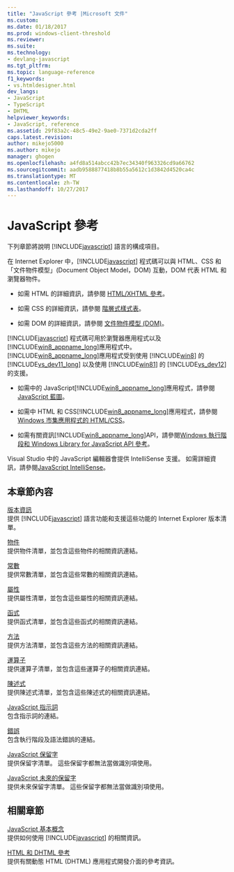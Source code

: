 ```yaml
---
title: "JavaScript 參考 |Microsoft 文件"
ms.custom: 
ms.date: 01/18/2017
ms.prod: windows-client-threshold
ms.reviewer: 
ms.suite: 
ms.technology:
- devlang-javascript
ms.tgt_pltfrm: 
ms.topic: language-reference
f1_keywords:
- vs.htmldesigner.html
dev_langs:
- JavaScript
- TypeScript
- DHTML
helpviewer_keywords:
- JavaScript, reference
ms.assetid: 29f83a2c-48c5-49e2-9ae0-7371d2cda2ff
caps.latest.revision: 
author: mikejo5000
ms.author: mikejo
manager: ghogen
ms.openlocfilehash: a4fd8a514abcc42b7ec34340f963326cd9a66762
ms.sourcegitcommit: aadb9588877418b8b55a5612c1d3842d4520ca4c
ms.translationtype: MT
ms.contentlocale: zh-TW
ms.lasthandoff: 10/27/2017
---
```

# <a name="javascript-reference"></a>JavaScript 參考
下列章節將說明 [!INCLUDE[javascript](../../javascript/includes/javascript-md.md)] 語言的構成項目。  
  
 在 Internet Explorer 中，[!INCLUDE[javascript](../../javascript/includes/javascript-md.md)] 程式碼可以與 HTML、CSS 和「文件物件模型」(Document Object Model，DOM) 互動，DOM 代表 HTML 和瀏覽器物件。  
  
-   如需 HTML 的詳細資訊，請參閱 [HTML/XHTML 參考](http://go.microsoft.com/fwlink/p/?LinkId=251007)。  
  
-   如需 CSS 的詳細資訊，請參閱 [階層式樣式表](http://go.microsoft.com/fwlink/p/?LinkId=251008)。  
  
-   如需 DOM 的詳細資訊，請參閱 [文件物件模型 (DOM)](http://go.microsoft.com/fwlink/p/?LinkId=251009)。  
  
 [!INCLUDE[javascript](../../javascript/includes/javascript-md.md)] 程式碼可用於瀏覽器應用程式以及 [!INCLUDE[win8_appname_long](../../javascript/includes/win8-appname-long-md.md)]應用程式中。 [!INCLUDE[win8_appname_long](../../javascript/includes/win8-appname-long-md.md)]應用程式受到使用 [!INCLUDE[win8](../../javascript/includes/win8-md.md)] 的 [!INCLUDE[vs_dev11_long](../../javascript/includes/vs-dev11-long-md.md)] 以及使用 [!INCLUDE[win81](../../javascript/includes/win81-md.md)] 的 [!INCLUDE[vs_dev12](../../javascript/includes/vs-dev12-md.md)] 的支援。  
  
-   如需中的 JavaScript[!INCLUDE[win8_appname_long](../../javascript/includes/win8-appname-long-md.md)]應用程式，請參閱[JavaScript 藍圖](http://msdn.microsoft.com/en-us/4f28182b-1e4b-4bbd-8ae9-dcc504de4341)。  
  
-   如需中 HTML 和 CSS[!INCLUDE[win8_appname_long](../../javascript/includes/win8-appname-long-md.md)]應用程式，請參閱[Windows 市集應用程式的 HTML/CSS](http://go.microsoft.com/fwlink/p/?LinkId=250939)。  
  
-   如需有關資訊[!INCLUDE[win8_appname_long](../../javascript/includes/win8-appname-long-md.md)]API，請參閱[Windows 執行階段和 Windows Library for JavaScript API 參考](http://go.microsoft.com/fwlink/p/?LinkID=250938)。  
  
 Visual Studio 中的 JavaScript 編輯器會提供 IntelliSense 支援。 如需詳細資訊，請參閱[JavaScript IntelliSense](/visualstudio/ide/javascript-intellisense.md)。  
  
## <a name="in-this-section"></a>本章節內容  
 [版本資訊](../../javascript/reference/javascript-version-information.md)  
 提供 [!INCLUDE[javascript](../../javascript/includes/javascript-md.md)] 語言功能和支援這些功能的 Internet Explorer 版本清單。  
  
 [物件](../../javascript/reference/javascript-objects.md)  
 提供物件清單，並包含這些物件的相關資訊連結。  
  
 [常數](../../javascript/reference/javascript-constants.md)  
 提供常數清單，並包含這些常數的相關資訊連結。  
  
 [屬性](../../javascript/reference/javascript-properties.md)  
 提供屬性清單，並包含這些屬性的相關資訊連結。  
  
 [函式](../../javascript/reference/javascript-functions.md)  
 提供函式清單，並包含這些函式的相關資訊連結。  
  
 [方法](../../javascript/reference/javascript-methods.md)  
 提供方法清單，並包含這些方法的相關資訊連結。  
  
 [運算子](../../javascript/reference/javascript-operators.md)  
 提供運算子清單，並包含這些運算子的相關資訊連結。  
  
 [陳述式](../../javascript/reference/javascript-statements.md)  
 提供陳述式清單，並包含這些陳述式的相關資訊連結。  
  
 [JavaScript 指示詞](../../javascript/reference/javascript-directives.md)  
 包含指示詞的連結。  
  
 [錯誤](../../javascript/reference/javascript-errors.md)  
 包含執行階段及語法錯誤的連結。  
  
 [JavaScript 保留字](../../javascript/reference/javascript-reserved-words.md)  
 提供保留字清單。 這些保留字都無法當做識別項使用。  
  
 [JavaScript 未來的保留字](../../javascript/reference/javascript-future-reserved-words.md)  
 提供未來保留字清單。 這些保留字都無法當做識別項使用。  
  
## <a name="related-sections"></a>相關章節  
 [JavaScript 基本概念](../../javascript/javascript-fundamentals.md)  
 提供如何使用 [!INCLUDE[javascript](../../javascript/includes/javascript-md.md)] 的相關資訊。  
  
 [HTML 和 DHTML 參考](http://go.microsoft.com/fwlink/?LinkId=148095)  
 提供有關動態 HTML (DHTML) 應用程式開發介面的參考資訊。
